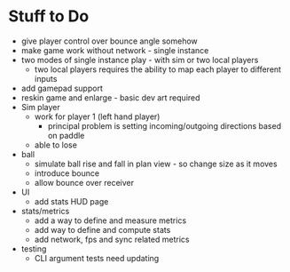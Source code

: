 # Stuff to Do

   * give player control over bounce angle somehow
   * make game work without network - single instance
   * two modes of single instance play - with sim or two local players
     * two local players requires the ability to map each player to different inputs
   * add gamepad support
   * reskin game and enlarge - basic dev art required
   * Sim player
     * work for player 1 (left hand player)
       * principal problem is setting incoming/outgoing directions based on paddle
     * able to lose
   * ball
     * simulate ball rise and fall in plan view - so change size as it moves
     * introduce bounce
     * allow bounce over receiver
   * UI
     * add stats HUD page
   * stats/metrics
     * add a way to define and measure metrics
     * add way to define and compute stats
     * add network, fps and sync related metrics
   * testing
     * CLI argument tests need updating
